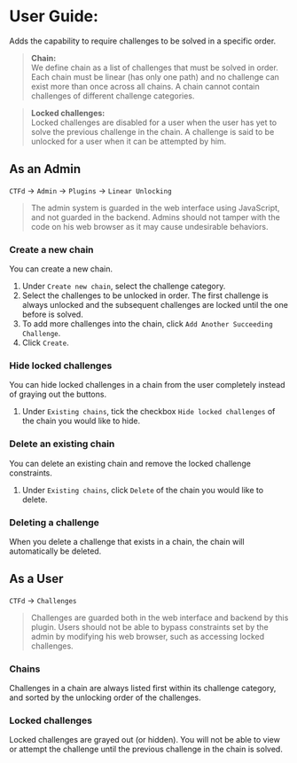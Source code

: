 # User Guide: 

Adds the capability to require challenges to be solved in a specific order.

> **Chain:** <br> 
We define chain as a list of challenges that must be solved in order. 
Each chain must be linear (has only one path) and no challenge can exist more than once across all chains.
A chain cannot contain challenges of different challenge categories.

> **Locked challenges:** <br> 
Locked challenges are disabled for a user when the user has yet to solve the previous challenge in the chain.
A challenge is said to be unlocked for a user when it can be attempted by him.

## As an Admin

`CTFd` -> `Admin` -> `Plugins` -> `Linear Unlocking`

> The admin system is guarded in the web interface using JavaScript, and not guarded in the backend. 
Admins should not tamper with the code on his web browser as it may cause undesirable behaviors.

### Create a new chain

You can create a new chain.

1. Under `Create new chain`, select the challenge category.
1. Select the challenges to be unlocked in order. The first challenge is always unlocked and the subsequent challenges are locked until the one before is solved.
1. To add more challenges into the chain, click `Add Another Succeeding Challenge`.
1. Click `Create`.

### Hide locked challenges

You can hide locked challenges in a chain from the user completely instead of graying out the buttons.

1. Under `Existing chains`, tick the checkbox `Hide locked challenges` of the chain you would like to hide.

### Delete an existing chain

You can delete an existing chain and remove the locked challenge constraints.

1. Under `Existing chains`, click `Delete` of the chain you would like to delete.

### Deleting a challenge

When you delete a challenge that exists in a chain, the chain will automatically be deleted.

## As a User

`CTFd` -> `Challenges`

> Challenges are guarded both in the web interface and backend by this plugin. 
Users should not be able to bypass constraints set by the admin by modifying his web browser, such as accessing locked challenges.

### Chains

Challenges in a chain are always listed first within its challenge category, and sorted by the unlocking order of the challenges.

### Locked challenges

Locked challenges are grayed out (or hidden). You will not be able to view or attempt the challenge until the previous challenge in the chain is solved.